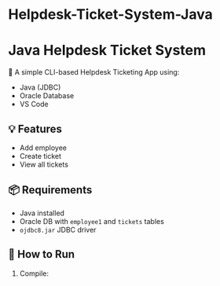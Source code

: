 # Helpdesk-Ticket-System-Java

# Java Helpdesk Ticket System

🧾 A simple CLI-based Helpdesk Ticketing App using:
- Java (JDBC)
- Oracle Database
- VS Code

## 💡 Features
- Add employee
- Create ticket
- View all tickets

## 📦 Requirements
- Java installed
- Oracle DB with `employee1` and `tickets` tables
- `ojdbc8.jar` JDBC driver

## 🚀 How to Run

1. Compile:
